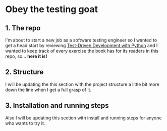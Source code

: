 # Obey the testing goat

## 1. The repo
I'm about to start a new job as a software testing engineer so I wanted to get a head start by reviewing [Test-Driven Development with Python](https://www.obeythetestinggoat.com/book/part1.harry.html) and I wanted to keep track of every exercise the book has for its readers in this repo, so... **here it is!**

## 2. Structure
I will be updating the this section with the project structure a little bit more down the line when I get a full grasp of it.

## 3. Installation and running steps
Also I will be updating this section with install and running steps for anyone who wants to try it.